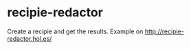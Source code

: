 # recipie-redactor
Create a recipie and get the results.
Example on http://recipie-redactor.hol.es/
